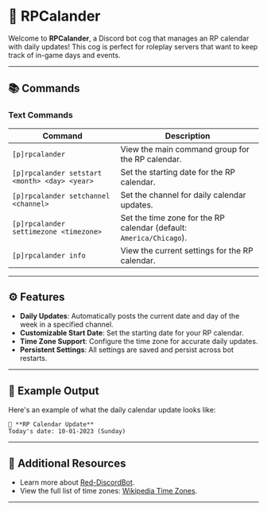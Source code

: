 # 📅 RPCalander

Welcome to **RPCalander**, a Discord bot cog that manages an RP calendar with daily updates! This cog is perfect for roleplay servers that want to keep track of in-game days and events.

---

## 📚 Commands

### Text Commands

| Command                                       | Description                                                         |
| --------------------------------------------- | ------------------------------------------------------------------- |
| `[p]rpcalander`                               | View the main command group for the RP calendar.                    |
| `[p]rpcalander setstart <month> <day> <year>` | Set the starting date for the RP calendar.                          |
| `[p]rpcalander setchannel <channel>`          | Set the channel for daily calendar updates.                         |
| `[p]rpcalander settimezone <timezone>`        | Set the time zone for the RP calendar (default: `America/Chicago`). |
| `[p]rpcalander info`                          | View the current settings for the RP calendar.                      |

---

## ⚙️ Features

- **Daily Updates**: Automatically posts the current date and day of the week in a specified channel.
- **Customizable Start Date**: Set the starting date for your RP calendar.
- **Time Zone Support**: Configure the time zone for accurate daily updates.
- **Persistent Settings**: All settings are saved and persist across bot restarts.

---

## 🌟 Example Output

Here's an example of what the daily calendar update looks like:

```
📅 **RP Calendar Update**
Today's date: 10-01-2023 (Sunday)
```

---

## 🔗 Additional Resources

- Learn more about [Red-DiscordBot](https://github.com/Cog-Creators/Red-DiscordBot/tree/V3/develop).
- View the full list of time zones: [Wikipedia Time Zones](https://en.wikipedia.org/wiki/List_of_tz_database_time_zones).

---
